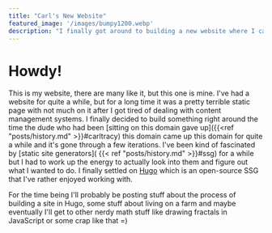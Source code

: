 ```yaml
---
title: "Carl's New Website"
featured_image: '/images/bumpy1200.webp'
description: "I finally got around to building a new website where I can ramble into the void about whatever I want, come join me!"
---
```

# Howdy! 
This is my website, there are many like it, but this one is mine. I've had a website for quite a while, but for a long time it was 
a pretty terrible static page with not much on it after I got tired of dealing with content management systems. I finally decided to build something 
right around the time the dude who had been [sitting on this domain gave up]({{<ref "posts/history.md" >}}#carltracy) this domain came up this domain for quite a while and it's gone through a few iterations. I've been kind of fascinated by  [static site generators]( {{< ref "posts/history.md" >}}#ssg) for a while but I had to work up the energy to actually look into them and figure out what I wanted to do. I finally settled on [Hugo](https://gohugo.io/) which is an open-source SSG that I've rather enjoyed working with. 

For the time being I'll probably be posting stuff about the process of building a site in Hugo, some stuff about living on a farm and maybe eventually I'll get to other nerdy math stuff like drawing fractals in JavaScript or some crap like that =)

